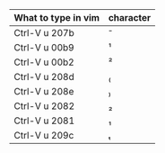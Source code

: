  What to type in vim  | character
----------------------|-----------
 Ctrl-V u 207b        | ⁻
 Ctrl-V u 00b9        | ¹
 Ctrl-V u 00b2        | ²
 Ctrl-V u 208d        | ₍
 Ctrl-V u 208e        | ₎
 Ctrl-V u 2082        | ₂
 Ctrl-V u 2081        | ₁
 Ctrl-V u 209c        | ₜ


